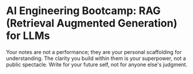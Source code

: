 # AI Engineering Bootcamp: RAG (Retrieval Augmented Generation) for LLMs

Your notes are not a performance; they are your personal scaffolding for understanding. The clarity you build within them is your superpower, not a public spectacle. Write for your future self, not for anyone else's judgment.

